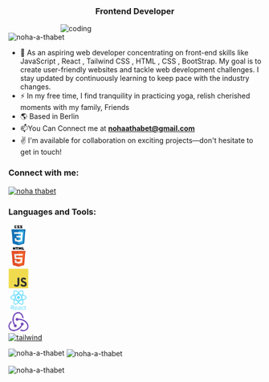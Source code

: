 <h3 align="center">Frontend Developer</h3>

<img align="right" alt="coding" width="400" src="https://media.tenor.com/PP9v7VIs6R4AAAAd/scaler-create-impact.gif">

<p align="left"> <img src="https://komarev.com/ghpvc/?username=noha-a-thabet&label=Profile%20views&color=0e75b6&style=flat" alt="noha-a-thabet" /> </p>

- 🔭 As an aspiring web developer concentrating on front-end skills like JavaScript , React , Tailwind CSS , HTML , CSS , BootStrap. My goal is to create user-friendly websites and tackle web development challenges. I stay updated by continuously learning to keep pace with the industry changes.
- ⚡ In my free time, I find tranquility in practicing yoga, relish cherished moments with my family, Friends
- 🌎 Based in Berlin
- 📫You Can Connect me at **nohaathabet@gmail.com**
- ✌️ I'm available for collaboration on exciting projects—don't hesitate to get in touch!
  
<h3 align="left">Connect with me:</h3>
<p align="left">
<a href="https://linkedin.com/in/noha thabet" target="blank"><img align="center" src="https://raw.githubusercontent.com/rahuldkjain/github-profile-readme-generator/master/src/images/icons/Social/linked-in-alt.svg" alt="noha thabet" height="30" width="40" /></a>
</p>

<h3 align="left">Languages and Tools:</h3>


<p align="left"> <a href="https://www.w3schools.com/css/" target="_blank" rel="noreferrer"> <img src="https://raw.githubusercontent.com/devicons/devicon/master/icons/css3/css3-original-wordmark.svg" alt="css3" width="40" height="40"/> </a> <br> 
  <a href="https://www.w3.org/html/" target="_blank" rel="noreferrer"> <img src="https://raw.githubusercontent.com/devicons/devicon/master/icons/html5/html5-original-wordmark.svg" alt="html5" width="40" height="40"/> </a>
   <br> <a href="https://developer.mozilla.org/en-US/docs/Web/JavaScript" target="_blank" rel="noreferrer"> <img src="https://raw.githubusercontent.com/devicons/devicon/master/icons/javascript/javascript-original.svg" alt="javascript" width="40" height="40"/> </a> <br>  <a href="https://reactjs.org/" target="_blank" rel="noreferrer"> <img src="https://raw.githubusercontent.com/devicons/devicon/master/icons/react/react-original-wordmark.svg" alt="react" width="40" height="40"/>   
   </a> <br> <a href="https://redux.js.org" target="_blank" rel="noreferrer"> <img src="https://raw.githubusercontent.com/devicons/devicon/master/icons/redux/redux-original.svg" alt="redux" width="40" height="40"/>   <br> 
   </a> <a href="https://tailwindcss.com/" target="_blank" rel="noreferrer"> <img src="https://www.vectorlogo.zone/logos/tailwindcss/tailwindcss-icon.svg" alt="tailwind" width="40" height="40"/> </a> </p> 

<p><img align="left" src="https://github-readme-stats.vercel.app/api/top-langs?username=noha-a-thabet&show_icons=true&locale=en&layout=compact" alt="noha-a-thabet" /></p>

<p>&nbsp;<img align="center" src="https://github-readme-stats.vercel.app/api?username=noha-a-thabet&show_icons=true&locale=en" alt="noha-a-thabet" /></p>

<p><img align="center" src="https://github-readme-streak-stats.herokuapp.com/?user=noha-a-thabet&" alt="noha-a-thabet" /></p>
